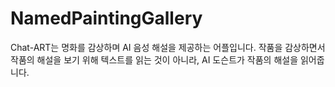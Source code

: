 # NamedPaintingGallery

Chat-ART는 명화를 감상하며 AI 음성 해설을 제공하는 어플입니다.
작품을 감상하면서 작품의 해설을 보기 위해 텍스트를 읽는 것이 아니라,
AI 도슨트가 작품의 해설을 읽어줍니다.
